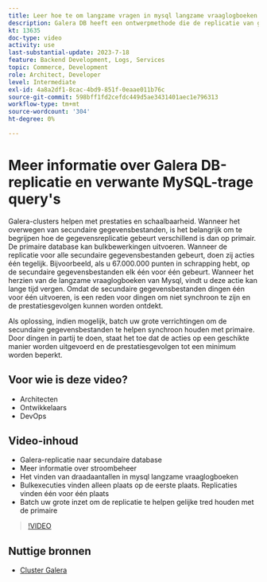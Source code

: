 ```yaml
---
title: Leer hoe te om langzame vragen in mysql langzame vraaglogboeken te vinden en waarom de Galera DB replicatieontwerpmethode de reden kan zijn
description: Galera DB heeft een ontwerpmethode die de replicatie van gegevens aan secundaire gegevensbestanden langer maakt dan primaire gegevensbestanden. Leer hoe te om deze gebeurtenissen in mysql langzaam vraaglogboek te vinden, en de onderliggende reden waarom u ingangen in de langzame vraaglogboeken ziet en misschien hoe te om hen in de toekomst te verhinderen.
kt: 13635
doc-type: video
activity: use
last-substantial-update: 2023-7-18
feature: Backend Development, Logs, Services
topic: Commerce, Development
role: Architect, Developer
level: Intermediate
exl-id: 4a8a2df1-8cac-4bd9-851f-0eaae011b76c
source-git-commit: 598bff1fd2cefdc449d5ae3431401aec1e796313
workflow-type: tm+mt
source-wordcount: '304'
ht-degree: 0%

---
```


# Meer informatie over Galera DB-replicatie en verwante MySQL-trage query&#39;s

Galera-clusters helpen met prestaties en schaalbaarheid. Wanneer het overwegen van secundaire gegevensbestanden, is het belangrijk om te begrijpen hoe de gegevensreplicatie gebeurt verschillend is dan op primair. De primaire database kan bulkbewerkingen uitvoeren. Wanneer de replicatie voor alle secundaire gegevensbestanden gebeurt, doen zij acties één tegelijk. Bijvoorbeeld, als u 67.000.000 punten in schrapping hebt, op de secundaire gegevensbestanden elk één voor één gebeurt. Wanneer het herzien van de langzame vraaglogboeken van Mysql, vindt u deze actie kan lange tijd vergen. Omdat de secundaire gegevensbestanden dingen één voor één uitvoeren, is een reden voor dingen om niet synchroon te zijn en de prestatiesgevolgen kunnen worden ontdekt.

Als oplossing, indien mogelijk, batch uw grote verrichtingen om de secundaire gegevensbestanden te helpen synchroon houden met primaire. Door dingen in partij te doen, staat het toe dat de acties op een geschikte manier worden uitgevoerd en de prestatiesgevolgen tot een minimum worden beperkt.

## Voor wie is deze video?

- Architecten
- Ontwikkelaars
- DevOps

## Video-inhoud

- Galera-replicatie naar secundaire database
- Meer informatie over stroombeheer
- Het vinden van draadaantallen in mysql langzame vraaglogboeken
- Bulkexecuties vinden alleen plaats op de eerste plaats. Replicaties vinden één voor één plaats
- Batch uw grote inzet om de replicatie te helpen gelijke tred houden met de primaire

>[!VIDEO](https://video.tv.adobe.com/v/3432453?learn=on&captions=dut)

## Nuttige bronnen

- [ Cluster Galera ](https://galeracluster.com/)
